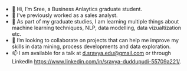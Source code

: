 - 👋 Hi, I’m Sree, a Business Anlaytics graduate student.
- 👀 I've previously worked as a sales analyst.
- 🌱 As part of my graduate studies, I am learning multiple things about machine learning techniques, NLP, data modelling, data vizualtization etc.
- 💞️ I’m looking to collaborate on projects that can help me improve my skills in data mining, process developments and data exploration.
- 📫 I am available for a talk at d.sravya.edu@gmail.com or through LinkedIn https://www.linkedin.com/in/sravya-duddupudi-55709a221/.


<!---
slsworks/slsworks is a ✨ special ✨ repository because its `README.md` (this file) appears on your GitHub profile.
You can click the Preview link to take a look at your changes.
--->
